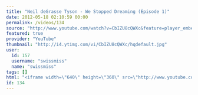 ```yaml
---
title: "Neil deGrasse Tyson - We Stopped Dreaming (Episode 1)"
date: 2012-05-18 02:10:59 00:00
permalink: /videos/134
source: "http://www.youtube.com/watch?v=CbIZU8cQWXc&feature=player_embedded"
featured: true
provider: "YouTube"
thumbnail: "http://i4.ytimg.com/vi/CbIZU8cQWXc/hqdefault.jpg"
user:
  id: 157
  username: "swissmiss"
  name: "swissmiss"
tags: []
html: "<iframe width=\"640\" height=\"360\" src=\"http://www.youtube.com/embed/CbIZU8cQWXc?wmode=transparent&fs=1&feature=oembed\" frameborder=\"0\" allowfullscreen></iframe>"
id: 134
---
```


